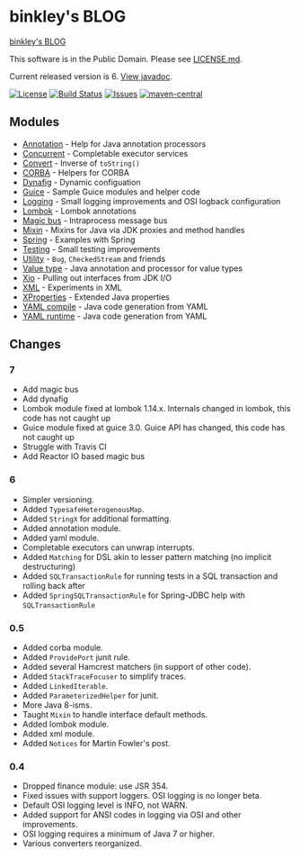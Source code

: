 # binkley's BLOG

[binkley's BLOG](https://binkley.blogspot.com)

This software is in the Public Domain.  Please see [LICENSE.md](LICENSE.md).

Current released version is 6.  [View javadoc](https://binkley.github.io/binkley/).

[![License](https://img.shields.io/badge/license-PD-blue.svg?style=flat)](http://unlicense.org) [![Build Status](https://img.shields.io/travis/binkley/binkley.svg?style=flat)](https://travis-ci.org/binkley/binkley) [![Issues](https://img.shields.io/github/issues/binkley/binkley.svg?style=flat)](https://github.com/binkley/binkley/issues) [![maven-central](https://img.shields.io/maven-central/v/hm.binkley/binkley-blog.svg?style=flat)](https://search.maven.org/#search%7Cga%7C1%7Cg%3A%22hm.binkley%22)

## Modules

* [Annotation](annotation/) - Help for Java annotation processors
* [Concurrent](concurrent/) - Completable executor services
* [Convert](convert/) - Inverse of `toString()`
* [CORBA](corba/) - Helpers for CORBA
* [Dynafig](dynafig/README.me) - Dynamic configuation
* [Guice](guice/) - Sample Guice modules and helper code
* [Logging](logging/) - Small logging improvements and OSI logback configuration
* [Lombok](lombok/) - Lombok annotations
* [Magic bus](magic-bus/) - Intraprocess message bus
* [Mixin](mixin/) - Mixins for Java via JDK proxies and method handles
* [Spring](spring/) - Examples with Spring
* [Testing](testing/) - Small testing improvements
* [Utility](util/README.md) - `Bug`, `CheckedStream` and friends
* [Value type](value-type/) - Java annotation and processor for value types
* [Xio](xio/) - Pulling out interfaces from JDK I/O
* [XML](xml/) - Experiments in XML
* [XProperties](xprops/) - Extended Java properties
* [YAML compile](yaml-compile/) - Java code generation from YAML
* [YAML runtime](yaml-runtime/) - Java code generation from YAML

## Changes

### 7

* Add magic bus
* Add dynafig
* Lombok module fixed at lombok 1.14.x.  Internals changed in lombok, this
  code has not caught up
* Guice module fixed at guice 3.0.  Guice API has changed, this code has not
  caught up
* Struggle with Travis CI
* Add Reactor IO based magic bus

### 6

* Simpler versioning.
* Added `TypesafeHeterogenousMap`.
* Added `StringX` for additional formatting.
* Added annotation module.
* Added yaml module.
* Completable executors can unwrap interrupts.
* Added `Matching` for DSL akin to lesser pattern matching (no implicit destructuring)
* Added `SQLTransactionRule` for running tests in a SQL transaction and rolling back after
* Added `SpringSQLTransactionRule` for Spring-JDBC help with `SQLTransactionRule`

### 0.5

* Added corba module.
* Added `ProvidePort` junit rule.
* Added several Hamcrest matchers (in support of other code).
* Added `StackTraceFocuser` to simplify traces.
* Added `LinkedIterable`.
* Added `ParameterizedHelper` for junit.
* More Java 8-isms.
* Taught `Mixin` to handle interface default methods.
* Added lombok module.
* Added xml module.
* Added `Notices` for Martin Fowler's post.

### 0.4

* Dropped finance module: use JSR 354.
* Fixed issues with support loggers.  OSI logging is no longer beta.
* Default OSI logging level is INFO, not WARN.
* Added support for ANSI codes in logging via OSI and other improvements.
* OSI logging requires a minimum of Java 7 or higher.
* Various converters reorganized.
